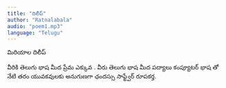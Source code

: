 ```yaml
---
title: "దిలీప్"
author: "Ratnalabala"
audio: "poem1.mp3"
language: "Telugu"
---
```

మిరియాల దిలీప్

వీరికి తెలుగు భాష మీద ప్రేమ ఎక్కువ . వీరు తెలుగు భాష మీద పద్యాలు  కంప్యూటర్ భాష తో నేటి తరం యువకవులకు అనుగుణగా ఛందస్సు సాఫ్ట్వేర్ రూపకర్త.
